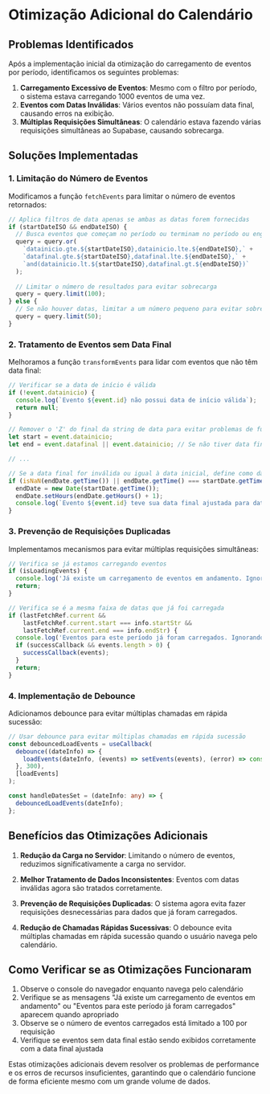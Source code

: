 # Otimização Adicional do Calendário

## Problemas Identificados

Após a implementação inicial da otimização do carregamento de eventos por período, identificamos os seguintes problemas:

1. **Carregamento Excessivo de Eventos**: Mesmo com o filtro por período, o sistema estava carregando 1000 eventos de uma vez.
2. **Eventos com Datas Inválidas**: Vários eventos não possuíam data final, causando erros na exibição.
3. **Múltiplas Requisições Simultâneas**: O calendário estava fazendo várias requisições simultâneas ao Supabase, causando sobrecarga.

## Soluções Implementadas

### 1. Limitação do Número de Eventos

Modificamos a função `fetchEvents` para limitar o número de eventos retornados:

```typescript
// Aplica filtros de data apenas se ambas as datas forem fornecidas
if (startDateISO && endDateISO) {
  // Busca eventos que começam no período ou terminam no período ou englobam o período inteiro
  query = query.or(
    `datainicio.gte.${startDateISO},datainicio.lte.${endDateISO},` +
    `datafinal.gte.${startDateISO},datafinal.lte.${endDateISO},` +
    `and(datainicio.lt.${startDateISO},datafinal.gt.${endDateISO})`
  );
  
  // Limitar o número de resultados para evitar sobrecarga
  query = query.limit(100);
} else {
  // Se não houver datas, limitar a um número pequeno para evitar sobrecarga
  query = query.limit(50);
}
```

### 2. Tratamento de Eventos sem Data Final

Melhoramos a função `transformEvents` para lidar com eventos que não têm data final:

```typescript
// Verificar se a data de início é válida
if (!event.datainicio) {
  console.log(`Evento ${event.id} não possui data de início válida`);
  return null;
}

// Remover o 'Z' do final da string de data para evitar problemas de fuso horário
let start = event.datainicio;
let end = event.datafinal || event.datainicio; // Se não tiver data final, usa a data inicial

// ...

// Se a data final for inválida ou igual à data inicial, define como data inicial + 1 hora
if (isNaN(endDate.getTime()) || endDate.getTime() === startDate.getTime()) {
  endDate = new Date(startDate.getTime());
  endDate.setHours(endDate.getHours() + 1);
  console.log(`Evento ${event.id} teve sua data final ajustada para data inicial + 1 hora`);
}
```

### 3. Prevenção de Requisições Duplicadas

Implementamos mecanismos para evitar múltiplas requisições simultâneas:

```typescript
// Verifica se já estamos carregando eventos
if (isLoadingEvents) {
  console.log('Já existe um carregamento de eventos em andamento. Ignorando nova requisição.');
  return;
}

// Verifica se é a mesma faixa de datas que já foi carregada
if (lastFetchRef.current && 
    lastFetchRef.current.start === info.startStr && 
    lastFetchRef.current.end === info.endStr) {
  console.log('Eventos para este período já foram carregados. Ignorando requisição duplicada.');
  if (successCallback && events.length > 0) {
    successCallback(events);
  }
  return;
}
```

### 4. Implementação de Debounce

Adicionamos debounce para evitar múltiplas chamadas em rápida sucessão:

```typescript
// Usar debounce para evitar múltiplas chamadas em rápida sucessão
const debouncedLoadEvents = useCallback(
  debounce((dateInfo) => {
    loadEvents(dateInfo, (events) => setEvents(events), (error) => console.error(error));
  }, 300),
  [loadEvents]
);

const handleDatesSet = (dateInfo: any) => {
  debouncedLoadEvents(dateInfo);
};
```

## Benefícios das Otimizações Adicionais

1. **Redução da Carga no Servidor**: Limitando o número de eventos, reduzimos significativamente a carga no servidor.

2. **Melhor Tratamento de Dados Inconsistentes**: Eventos com datas inválidas agora são tratados corretamente.

3. **Prevenção de Requisições Duplicadas**: O sistema agora evita fazer requisições desnecessárias para dados que já foram carregados.

4. **Redução de Chamadas Rápidas Sucessivas**: O debounce evita múltiplas chamadas em rápida sucessão quando o usuário navega pelo calendário.

## Como Verificar se as Otimizações Funcionaram

1. Observe o console do navegador enquanto navega pelo calendário
2. Verifique se as mensagens "Já existe um carregamento de eventos em andamento" ou "Eventos para este período já foram carregados" aparecem quando apropriado
3. Observe se o número de eventos carregados está limitado a 100 por requisição
4. Verifique se eventos sem data final estão sendo exibidos corretamente com a data final ajustada

Estas otimizações adicionais devem resolver os problemas de performance e os erros de recursos insuficientes, garantindo que o calendário funcione de forma eficiente mesmo com um grande volume de dados.
